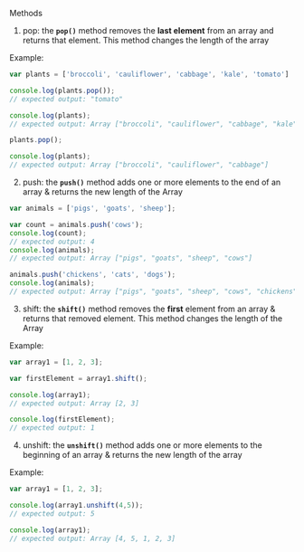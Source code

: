 Methods
1. pop: the **```pop()```** method removes the **last element** from an array and returns that element. This method changes the length of the array

Example:
```JavaScript
var plants = ['broccoli', 'cauliflower', 'cabbage', 'kale', 'tomato']

console.log(plants.pop());
// expected output: "tomato"

console.log(plants);
// expected output: Array ["broccoli", "cauliflower", "cabbage", "kale"]

plants.pop();

console.log(plants);
// expected output: Array ["broccoli", "cauliflower", "cabbage"]

```


2. push: the **```push()```** method adds one or more elements to the end of an array & returns the new length of the Array

```JavaScript
var animals = ['pigs', 'goats', 'sheep'];

var count = animals.push('cows');
console.log(count);
// expected output: 4
console.log(animals);
// expected output: Array ["pigs", "goats", "sheep", "cows"]

animals.push('chickens', 'cats', 'dogs');
console.log(animals);
// expected output: Array ["pigs", "goats", "sheep", "cows", "chickens", "cats", "dogs"]

```


3. shift: the **```shift()```** method removes the **first** element from an array & returns that removed element. This method changes the length of the Array

Example:
```JavaScript
var array1 = [1, 2, 3];

var firstElement = array1.shift();

console.log(array1);
// expected output: Array [2, 3]

console.log(firstElement);
// expected output: 1

```


4. unshift: the **```unshift()```** method adds one or more elements to the beginning of an array & returns the new length of the array

Example:
```JavaScript
var array1 = [1, 2, 3];

console.log(array1.unshift(4,5));
// expected output: 5

console.log(array1);
// expected output: Array [4, 5, 1, 2, 3]

```
